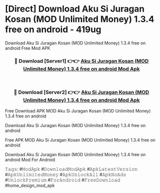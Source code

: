 # [Direct] Download Aku Si Juragan Kosan (MOD Unlimited Money) 1.3.4 free on android - 419ug
Download Aku Si Juragan Kosan (MOD Unlimited Money) 1.3.4 free on android Free Mod APK

<div align="center">
<h3>🔴 Download [Server1] 👉👉 <a href="https://apk-comot.site?title=Aku_Si_Juragan_Kosan_(MOD_Unlimited_Money)_1.3.4_free_on_android">Aku Si Juragan Kosan (MOD Unlimited Money) 1.3.4 free on android Mod Apk</a></h3><br>

<h3>🔴 Download [Server2] 👉👉 <a href="https://apk-comot.site?title=Aku_Si_Juragan_Kosan_(MOD_Unlimited_Money)_1.3.4_free_on_android">Aku Si Juragan Kosan (MOD Unlimited Money) 1.3.4 free on android Mod Apk</a></h3>
</div>


Free Download APK MOD Aku Si Juragan Kosan (MOD Unlimited Money) 1.3.4 free on android

Download Aku Si Juragan Kosan (MOD Unlimited Money) 1.3.4 free on android 

Free APK MOD Aku Si Juragan Kosan (MOD Unlimited Money) 1.3.4 free on android 

Download Aku Si Juragan Kosan (MOD Unlimited Money) 1.3.4 free on android Mod For Android

𝚃𝚊𝚐𝚜: #𝙼𝚘𝚍𝙰𝚙𝚔 #𝙳𝚘𝚠𝚗𝚕𝚘𝚊𝚍𝙼𝚘𝚍𝙰𝚙𝚔 #𝙰𝚙𝚔𝙻𝚊𝚝𝚎𝚜𝚝𝚅𝚎𝚛𝚜𝚒𝚘𝚗 #𝙰𝚙𝚔𝚄𝚗𝚕𝚒𝚖𝚒𝚝𝚎𝚍𝙼𝚘𝚗𝚎𝚢 #𝙰𝚙𝚔𝚄𝚗𝚕𝚘𝚌𝚔𝙰𝚕𝚕 #𝙰𝚙𝚔𝙽𝚘𝙰𝚍𝚜 #𝚄𝚗𝚕𝚘𝚌𝚔𝙿𝚛𝚎𝚖𝚒𝚞𝚖 #𝙵𝚘𝚛𝙰𝚗𝚍𝚛𝚘𝚒𝚍 #𝙵𝚛𝚎𝚎𝙳𝚘𝚠𝚗𝚕𝚘𝚊𝚍 #home_design_mod_apk